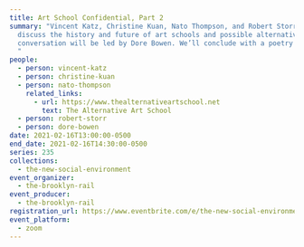 ```yaml
---
title: Art School Confidential, Part 2
summary: "Vincent Katz, Christine Kuan, Nato Thompson, and Robert Storr will
  discuss the history and future of art schools and possible alternatives. The
  conversation will be led by Dore Bowen. We’ll conclude with a poetry reading.
  "
people:
  - person: vincent-katz
  - person: christine-kuan
  - person: nato-thompson
    related_links:
      - url: https://www.thealternativeartschool.net
        text: The Alternative Art School
  - person: robert-storr
  - person: dore-bowen
date: 2021-02-16T13:00:00-0500
end_date: 2021-02-16T14:30:00-0500
series: 235
collections:
  - the-new-social-environment
event_organizer:
  - the-brooklyn-rail
event_producer:
  - the-brooklyn-rail
registration_url: https://www.eventbrite.com/e/the-new-social-environment-235-art-school-confidential-part-2-tickets-141203123343
event_platform:
  - zoom
---
```

